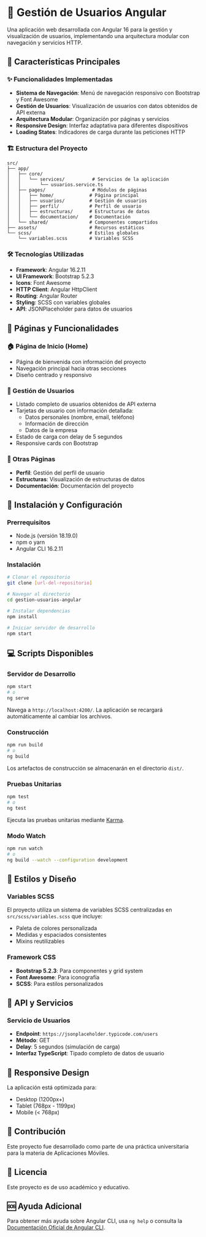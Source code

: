 # 📱 Gestión de Usuarios Angular

Una aplicación web desarrollada con Angular 16 para la gestión y visualización de usuarios, implementando una arquitectura modular con navegación y servicios HTTP.

## 🚀 Características Principales

### ✨ Funcionalidades Implementadas
- **Sistema de Navegación**: Menú de navegación responsivo con Bootstrap y Font Awesome
- **Gestión de Usuarios**: Visualización de usuarios con datos obtenidos de API externa
- **Arquitectura Modular**: Organización por páginas y servicios
- **Responsive Design**: Interfaz adaptativa para diferentes dispositivos
- **Loading States**: Indicadores de carga durante las peticiones HTTP

### 🏗️ Estructura del Proyecto
```
src/
├── app/
│   ├── core/
│   │   └── services/          # Servicios de la aplicación
│   │       └── usuarios.service.ts
│   ├── pages/                 # Módulos de páginas
│   │   ├── home/             # Página principal
│   │   ├── usuarios/         # Gestión de usuarios
│   │   ├── perfil/           # Perfil de usuario
│   │   ├── estructuras/      # Estructuras de datos
│   │   └── documentacion/    # Documentación
│   └── shared/               # Componentes compartidos
├── assets/                   # Recursos estáticos
└── scss/                     # Estilos globales
    └── variables.scss        # Variables SCSS
```

### 🛠️ Tecnologías Utilizadas
- **Framework**: Angular 16.2.11
- **UI Framework**: Bootstrap 5.2.3
- **Icons**: Font Awesome
- **HTTP Client**: Angular HttpClient
- **Routing**: Angular Router
- **Styling**: SCSS con variables globales
- **API**: JSONPlaceholder para datos de usuarios

## 🎯 Páginas y Funcionalidades

### 🏠 Página de Inicio (Home)
- Página de bienvenida con información del proyecto
- Navegación principal hacia otras secciones
- Diseño centrado y responsivo

### 👥 Gestión de Usuarios
- Listado completo de usuarios obtenidos de API externa
- Tarjetas de usuario con información detallada:
  - Datos personales (nombre, email, teléfono)
  - Información de dirección
  - Datos de la empresa
- Estado de carga con delay de 5 segundos
- Responsive cards con Bootstrap

### 🔧 Otras Páginas
- **Perfil**: Gestión del perfil de usuario
- **Estructuras**: Visualización de estructuras de datos
- **Documentación**: Documentación del proyecto

## 🚀 Instalación y Configuración

### Prerrequisitos
- Node.js (versión 18.19.0)
- npm o yarn
- Angular CLI 16.2.11

### Instalación
```bash
# Clonar el repositorio
git clone [url-del-repositorio]

# Navegar al directorio
cd gestion-usuarios-angular

# Instalar dependencias
npm install

# Iniciar servidor de desarrollo
npm start
```

## 💻 Scripts Disponibles

### Servidor de Desarrollo
```bash
npm start
# o
ng serve
```
Navega a `http://localhost:4200/`. La aplicación se recargará automáticamente al cambiar los archivos.

### Construcción
```bash
npm run build
# o
ng build
```
Los artefactos de construcción se almacenarán en el directorio `dist/`.

### Pruebas Unitarias
```bash
npm test
# o
ng test
```
Ejecuta las pruebas unitarias mediante [Karma](https://karma-runner.github.io).

### Modo Watch
```bash
npm run watch
# o
ng build --watch --configuration development
```

## 🎨 Estilos y Diseño

### Variables SCSS
El proyecto utiliza un sistema de variables SCSS centralizadas en `src/scss/variables.scss` que incluye:
- Paleta de colores personalizada
- Medidas y espaciados consistentes
- Mixins reutilizables

### Framework CSS
- **Bootstrap 5.2.3**: Para componentes y grid system
- **Font Awesome**: Para iconografía
- **SCSS**: Para estilos personalizados

## 🔗 API y Servicios

### Servicio de Usuarios
- **Endpoint**: `https://jsonplaceholder.typicode.com/users`
- **Método**: GET
- **Delay**: 5 segundos (simulación de carga)
- **Interfaz TypeScript**: Tipado completo de datos de usuario

## 📱 Responsive Design

La aplicación está optimizada para:
- Desktop (1200px+)
- Tablet (768px - 1199px)
- Mobile (< 768px)

## 🤝 Contribución

Este proyecto fue desarrollado como parte de una práctica universitaria para la materia de Aplicaciones Móviles.

## 📄 Licencia

Este proyecto es de uso académico y educativo.

## 🆘 Ayuda Adicional

Para obtener más ayuda sobre Angular CLI, usa `ng help` o consulta la [Documentación Oficial de Angular CLI](https://angular.io/cli).
